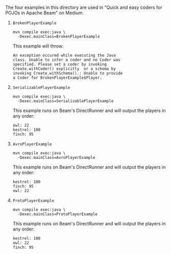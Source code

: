 The four examples in this directory are used in "Quick and easy coders for POJOs in Apache Beam" on Medium.

1. `BrokenPlayerExample`
    ```none
    mvn compile exec:java \
      -Dexec.mainClass=BrokenPlayerExample
    ```
   This example will throw:
   ```none
   An exception occured while executing the Java
   class. Unable to infer a coder and no Coder was
   specified. Please set a coder by invoking
   Create.withCoder() explicitly  or a schema by
   invoking Create.withSchema().: Unable to provide
   a Coder for BrokenPlayerExample$Player.
   ```
1. `SerializablePlayerExample` 
    ```none
    mvn compile exec:java \
      -Dexec.mainClass=SerializablePlayerExample
    ```
   This example runs on Beam's DirectRunner and will output the players in any order:
   ```none
   owl: 22
   kestrel: 100
   finch: 95
   ```
1. `AvroPlayerExample`
    ```none
    mvn compile exec:java \
      -Dexec.mainClass=AvroPlayerExample
    ```
   This example runs on Beam's DirectRunner and will output the players in any order:
   ```none
   kestrel: 100
   finch: 95
   owl: 22
   ```
1. `ProtoPlayerExample`
    ```none
    mvn compile exec:java \
      -Dexec.mainClass=ProtoPlayerExample
    ```
   This example runs on Beam's DirectRunner and will output the players in any order:
   ```none
   kestrel: 100
   owl: 22
   finch: 95
   ```
